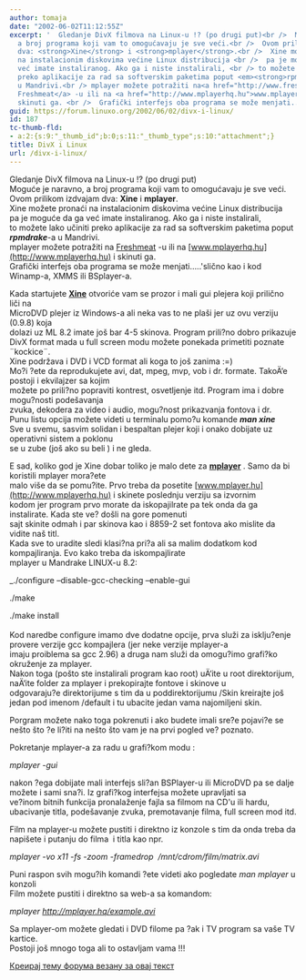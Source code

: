 ```yaml
---
author: tomaja
date: "2002-06-02T11:12:55Z"
excerpt: '  Gledanje DivX filmova na Linux-u !? (po drugi put)<br />  Moguće je naravno,
  a broj programa koji vam to omogućavaju je sve veći.<br />  Ovom prilikom izdvajam
  dva: <strong>Xine</strong> i <strong>mplayer</strong>.<br />  Xine možete pronaći
  na instalacionim diskovima većine Linux distribucija <br />  pa je moguće da ga
  već imate instaliranog. Ako ga i niste instalirali, <br /> to možete lako učiniti
  preko aplikacije za rad sa softverskim paketima poput <em><strong>rpmdrake</strong></em>-a
  u Mandrivi.<br /> mplayer možete potražiti na<a href="http://www.freshmeat.net">
  Freshmeat</a> -u ili na <a href="http://www.mplayerhq.hu">www.mplayerhq.hu</a> i
  skinuti ga. <br />  Grafički interfejs oba programa se može menjati...'
guid: https://forum.linuxo.org/2002/06/02/divx-i-linux/
id: 187
tc-thumb-fld:
- a:2:{s:9:"_thumb_id";b:0;s:11:"_thumb_type";s:10:"attachment";}
title: DivX i Linux
url: /divx-i-linux/
---
```

Gledanje DivX filmova na Linux-u !? (po drugi put)  
Moguće je naravno, a broj programa koji vam to omogućavaju je sve veći.  
Ovom prilikom izdvajam dva: **Xine** i **mplayer**.  
Xine možete pronaći na instalacionim diskovima većine Linux distribucija  
pa je moguće da ga već imate instaliranog. Ako ga i niste instalirali,  
to možete lako učiniti preko aplikacije za rad sa softverskim paketima poput _**rpmdrake**_-a u Mandrivi.  
mplayer možete potražiti na [Freshmeat](http://www.freshmeat.net) -u ili na [www.mplayerhq.hu](http://www.mplayerhq.hu) i skinuti ga.  
Grafički interfejs oba programa se može menjati&#8230;<!--break-->..'slično kao i kod Winamp-a, XMMS ili BSplayer-a.

  
Kada startujete <u><strong>Xine</strong></u> otvoriće vam se prozor i mali gui plejera koji prilično liči na  
MicroDVD plejer iz Windows-a ali neka vas to ne pla&scaron;i jer uz ovu verziju (0.9.8) koja  
dolazi uz ML 8.2 imate jo&scaron; bar 4-5 skinova. Program prili?no dobro prikazuje  
DivX format mada u full screen modu možete ponekada primetiti poznate &uml;kockice&uml;.  
Xine podržava i DVD i VCD format ali koga to jo&scaron; zanima :=)  
Mo?i ?ete da reprodukujete avi, dat, mpeg, mvp, vob i dr. formate. Tako&Auml;&lsquo;e postoji i ekvilajzer sa kojim  
možete po prili?no popraviti kontrest, osvetljenje itd. Program ima i dobre mogu?nosti pode&scaron;avanja  
zvuka, dekodera za video i audio, mogu?nost prikazvanja fontova i dr.  
Punu listu opcija možete videti u terminalu pomo?u komande **_man xine_**  
Sve u svemu, sasvim solidan i bespaltan plejer koji i onako dobijate uz operativni sistem a poklonu  
se u zube (jo&scaron; ako su beli ) i ne gleda.

E sad, koliko god je Xine dobar toliko je malo dete za **<u>mplayer</u>** . Samo da bi koristili mplayer mora?ete  
malo vi&scaron;e da se pomu?ite. Prvo treba da posetite  [www.mplayer.hu](http://www.mplayerhq.hu) i skinete poslednju verziju sa izvornim  
kodom jer program prvo morate da iskopajilrate pa tek onda da ga instalirate. Kada ste ve? do&scaron;li na gore pomenuti  
sajt skinite odmah i par skinova kao i 8859-2 set fontova ako mislite da vidite na&scaron; titl.  
Kada sve to uradite sledi klasi?na pri?a ali sa malim dodatkom kod kompajliranja. Evo kako treba da iskompajlirate  
mplayer u Mandrake LINUX-u 8.2:

_./configure &#8211;disable-gcc-checking &#8211;enable-gui</p> 

./make 

./make install  
</em>  
Kod naredbe configure imamo dve dodatne opcije, prva služi za isklju?enje provere verzije gcc kompajlera (jer neke verzije mplayer-a  
imaju proiblema sa gcc 2.96) a druga nam služi da omogu?imo grafi?ko okruženje za mplayer.  
Nakon toga (po&scaron;to ste instalirali program kao root) u&Auml;&lsquo;ite u root direktorijum, na&Auml;&lsquo;ite folder za mplayer i prekopirajte fontove i skinove u  
odgovaraju?e direktorijume s tim da u poddirektorijumu /Skin kreirajte jo&scaron; jedan pod imenom /default i tu ubacite jedan vama najomiljeni skin.

Porgram možete nako toga pokrenuti i ako budete imali sre?e pojavi?e se ne&scaron;to &scaron;to ?e li?iti na ne&scaron;to &scaron;to vam je na prvi pogled ve? poznato.

Pokretanje mplayer-a za radu u grafi?kom modu :

_mplayer -gui &nbsp; &nbsp;_

nakon ?ega dobijate mali interfejs sli?an BSPlayer-u ili MicroDVD pa se dalje možete i sami sna?i. Iz grafi?kog interfejsa možete upravljati sa  
ve?inom bitnih funkcija pronalaženje fajla sa filmom na CD'u ili hardu, ubacivanje titla, pode&scaron;avanje zvuka, premotavanje filma, full screen mod itd.

Film na mplayer-u možete pustiti i direktno iz konzole s tim da onda treba da napi&scaron;ete i putanju do filma &nbsp;i titla kao npr.

<font class="content"><em>mplayer -vo x11 -fs -zoom -framedrop </em></font> &nbsp;_/mnt/cdrom/film/matrix.avi_ 

Puni raspon svih mogu?ih komandi ?ete videti ako pogledate _man mplayer_ u konzoli  
Film možete pustiti i direktno sa web-a sa komandom:

_mplayer http://mplayer.hq/example.avi_

Sa mplayer-om možete gledati i DVD filome pa ?ak i TV program sa va&scaron;e TV kartice.  
Postoji jo&scaron; mnogo toga ali to ostavljam vama !!!

[Креирај тему форума везану за овај текст](https://linuxo.org/nova-tema-na-forumu/?se_pid=187)